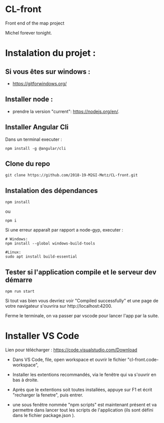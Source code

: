 # CL-front
Front end of the map project

Michel forever tonight.

# Instalation du projet : 

## Si vous êtes sur windows : 
- https://gitforwindows.org/

## Installer node : 
 - prendre la version "current": https://nodejs.org/en/.

## Installer Angular Cli 
Dans un terminal executer : 

~~~~
npm install -g @angular/cli	
~~~~

## Clone du repo

~~~~
git clone https://github.com/2018-19-M2GI-Metz/CL-front.git
~~~~

## Instalation des dépendances

~~~~
npm install 
~~~~
ou 
~~~~
npm i 
~~~~

Si une erreur apparaît par rapport a node-gyp, executer :
~~~~
# Windows: 
npm install --global windows-build-tools

#Linux:
sudo apt install build-essential

~~~~

## Tester si l'application compile et le serveur dev démarre
~~~~
npm run start
~~~~
Si tout vas bien vous devriez voir "Compiled successfully" et une page de votre navigateur s'ouvrira sur http://localhost:4200.

Ferme le terminale, on va passer par vscode pour lancer l'app par la suite.

# Installer VS Code

Lien pour télécharger : https://code.visualstudio.com/Download

- Dans VS Code, file, open workspace et ouvrir le fichier "cl-front.code-workspace",

- Installer les extentions recommandés, via le fenêtre qui va s'ouvrir en bas à droite.

- Après que le extentions soit toutes installées, appuye sur F1 et écrit "recharger la fenetre", puis entrer.
- une sous fenêtre nommée "npm scripts" est maintenant présent et va permettre dans lancer tout les scripts de l'application (ils sont défini dans le fichier package.json ).